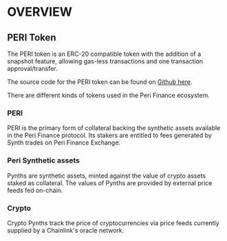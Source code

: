 # OVERVIEW

## PERI Token <a id="tokens"></a>

The PERI token is an ERC-20 compatible token with the addition of a snapshot feature, allowing gas-less transactions and one transaction approval/transfer.

The source code for the PERI token can be found on [Github here](https://github.com/perifinance/peri-finance). 

 There are different kinds of tokens used in the Peri Finance ecosystem.

### PERI

PERI is the primary form of collateral backing the synthetic assets available in the Peri Finance protocol. Its stakers are entitled to fees generated by Synth trades on Peri Finance Exchange.  


### Peri Synthetic assets 

Pynths are synthetic assets, minted against the value of crypto assets staked as collateral. The values of Pynths are provided by external price feeds fed on-chain.

### Crypto

Crypto Pynths track the price of cryptocurrencies via price feeds currently supplied by a  Chainlink's oracle network.

